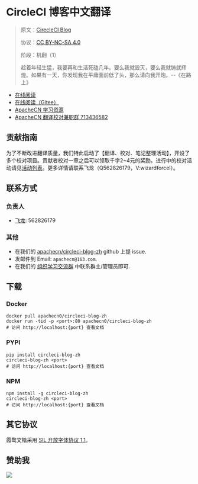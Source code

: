 <!--
    需要填充的占位符：
    
    README.md
    
        CircleCI 博客中文翻译：文档中文名
        CirecleCI Blog：文档英文名
        https://circleci.com/blog/：文档原始链接
        cci：域名前缀
        飞龙：负责人名称
        wizardforcel：负责人 Github 用户名
        562826179：负责人 QQ
        circleci-blog-zh：ApacheCN 的 Github 仓库名称
        circleci-blog-zh：DockerHub 仓库名称
        circleci-blog-zh：PYPI 包名称
        circleci-blog-zh：NPM 包名称
    
    CNAME
    
        cci：域名前缀

    index.html
    
        CircleCI 博客中文翻译：文档中文名
        #333：显示颜色
        circleci-blog-zh：ApacheCN 的 Github 仓库名称

    asset/docsify-apachecn-footer.js
    
        circleci-blog-zh：ApacheCN 的 Github 仓库名称
-->

# CircleCI 博客中文翻译

> 原文：[CirecleCI Blog](https://circleci.com/blog/)
> 
> 协议：[CC BY-NC-SA 4.0](http://creativecommons.org/licenses/by-nc-sa/4.0/)
> 
> 阶段：机翻（1）
> 
> 趁着年轻生猛，我要再和生活死磕几年。要么我就毁灭，要么我就铸就辉煌。如果有一天，你发现我在平庸面前低了头，那么请向我开炮。--《在路上》

* [在线阅读](https://cci.apachecn.org)
* [在线阅读（Gitee）](https://apachecn.gitee.io/doc-template/)
* [ApacheCN 学习资源](http://docs.apachecn.org/)
* [ApacheCN 翻译校对兼职群 713436582](https://jq.qq.com/?_wv=1027&k=VSNtgpjb)

## 贡献指南

为了不断改进翻译质量，我们特此启动了【翻译、校对、笔记整理活动】，开设了多个校对项目。贡献者校对一章之后可以领取千字2\~4元的奖励。进行中的校对活动请见[活动列表](https://home.apachecn.org/#/docs/activity/docs-activity)。更多详情请联系飞龙（Q562826179，V:wizardforcel）。

## 联系方式

### 负责人

* [飞龙](https://github.com/wizardforcel): 562826179

### 其他

*   在我们的 [apachecn/circleci-blog-zh](https://github.com/apachecn/circleci-blog-zh) github 上提 issue.
*   发邮件到 Email: `apachecn@163.com`.
*   在我们的 [组织学习交流群](https://www.apachecn.org/#/docs/join) 中联系群主/管理员即可.

## 下载

### Docker

```
docker pull apachecn0/circleci-blog-zh
docker run -tid -p <port>:80 apachecn0/circleci-blog-zh
# 访问 http://localhost:{port} 查看文档
```

### PYPI

```
pip install circleci-blog-zh
circleci-blog-zh <port>
# 访问 http://localhost:{port} 查看文档
```

### NPM

```
npm install -g circleci-blog-zh
circleci-blog-zh <port>
# 访问 http://localhost:{port} 查看文档
```

## 其它协议

霞鹜文楷采用 [SIL 开放字体协议 1.1](https://github.com/lxgw/LxgwWenKai/blob/main/SIL_Open_Font_License_1.1.txt)。

## 赞助我

![](https://img-blog.csdnimg.cn/20200112005920729.png)
